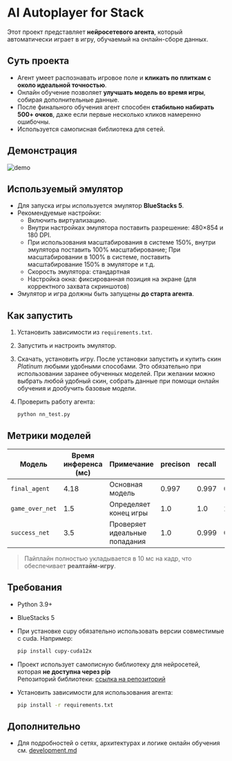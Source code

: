 
# AI Autoplayer for Stack

Этот проект представляет **нейросетевого агента**, который автоматически играет в игру, обучаемый на онлайн-сборе данных.  

## Суть проекта

- Агент умеет распознавать игровое поле и **кликать по плиткам с около идеальной точностью**.
- Онлайн обучение позволяет **улучшать модель во время игры**, собирая дополнительные данные.
- После финального обучения агент способен **стабильно набирать 500+ очков**, даже если первые несколько кликов намеренно ошибочны.
- Используется самописная библиотека для сетей.

## Демонстрация
![demo](Data\images\demo\demo.gif) 

## Используемый эмулятор

- Для запуска игры используется эмулятор **BlueStacks 5**.
- Рекомендуемые настройки:
  - Включить виртуализацию.
  - Внутри настройках эмулятора поставить разрешение: 480×854 и 180 DPI.
  - При использования масштабирования в системе 150%, внутри эмулятора поставить 100% масштабирование;
    При масштабировании в 100% в системе, поставить масштабирование 150% в эмуляторе и т.д.
  - Скорость эмулятора: стандартная
  - Настройка окна: фиксированная позиция на экране (для корректного захвата скриншотов)
- Эмулятор и игра должны быть запущены **до старта агента**.

## Как запустить

1. Установить зависимости из `requirements.txt`.
2. Запустить и настроить эмулятор.
3. Скачать, установить игру. После установки запустить и купить скин *Platinum* любыми удобными способами. 
   Это обязательно при использовании заранее обученных моделей. 
   При желании можно выбрать любой удобный скин, собрать данные при помощи онлайн обучения и дообучить базовые модели.
4. Проверить работу агента:

   ```bash
   python nn_test.py
   ```

## Метрики моделей

| Модель          | Время инференса (мс) | Примечание                    | precison | recall | f1    | accuracy | thr  |
|-----------------| -------------------- | ----------------------------- |----------|--------|-------|----------|------|
| `final_agent`   | 4.18                 | Основная модель               | 0.997    | 0.997  | 0.997 | 0.999    | 0.56 |
| `game_over_net` | 1.5                  | Определяет конец игры         | 1.0      | 1.0    | 1.0   | 1.0      | 0.78 |
| `success_net`   | 3.5                  | Проверяет идеальные попадания | 1.0      | 0.999  | 0.999 | 0.999    | 0.95 |

> Пайплайн полностью укладывается в 10 мс на кадр, что обеспечивает **реалтайм-игру**.

## Требования


- Python 3.9+  
- BlueStacks 5
- При установке cupy обязательно использовать версии совместимые с cuda. Например:

    ```bash
    pip install cupy-cuda12x
    ```` 

- Проект использует самописную библиотеку для нейросетей, которая **не доступна через pip**  
  Репозиторий библиотеки: [ссылка на репозиторий](https://github.com/Delisseu/NeuralNetwork)  


- Установить зависимости для использования агента:
    ```bash
    pip install -r requirements.txt
    ```

## Дополнительно

* Для подробностей о сетях, архитектурах и логике онлайн обучения см. [development.md](development.md)